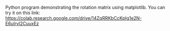 Python program demonstrating the rotation matrix using matplotlib.
You can try it on this link:
https://colab.research.google.com/drive/14ZqRRKbCcKpIg1e2N-E6uIrvl2CuuxEz
